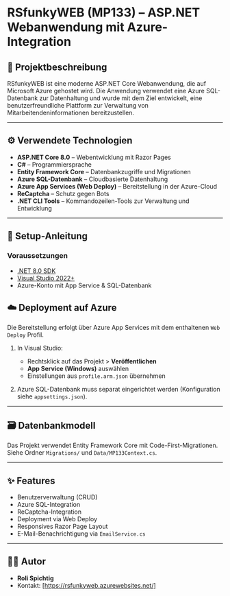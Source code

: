 # RSfunkyWEB (MP133) – ASP.NET Webanwendung mit Azure-Integration

## 📌 Projektbeschreibung

RSfunkyWEB ist eine moderne ASP.NET Core Webanwendung, die auf Microsoft Azure gehostet wird. Die Anwendung verwendet eine Azure SQL-Datenbank zur Datenhaltung und wurde mit dem Ziel entwickelt, eine benutzerfreundliche Plattform zur Verwaltung von Mitarbeitendeninformationen bereitzustellen.

---

## ⚙️ Verwendete Technologien

- **ASP.NET Core 8.0** – Webentwicklung mit Razor Pages
- **C#** – Programmiersprache
- **Entity Framework Core** – Datenbankzugriffe und Migrationen
- **Azure SQL-Datenbank** – Cloudbasierte Datenhaltung
- **Azure App Services (Web Deploy)** – Bereitstellung in der Azure-Cloud
- **ReCaptcha** – Schutz gegen Bots
- **.NET CLI Tools** – Kommandozeilen-Tools zur Verwaltung und Entwicklung

---

## 🚀 Setup-Anleitung

### Voraussetzungen

- [.NET 8.0 SDK](https://dotnet.microsoft.com/en-us/download/dotnet/8.0)
- [Visual Studio 2022+](https://visualstudio.microsoft.com/)
- Azure-Konto mit App Service & SQL-Datenbank

## ☁️ Deployment auf Azure

Die Bereitstellung erfolgt über Azure App Services mit dem enthaltenen `Web Deploy` Profil.

1. In Visual Studio:
   - Rechtsklick auf das Projekt > **Veröffentlichen**
   - **App Service (Windows)** auswählen
   - Einstellungen aus `profile.arm.json` übernehmen

2. Azure SQL-Datenbank muss separat eingerichtet werden (Konfiguration siehe `appsettings.json`).

---

## 🗃️ Datenbankmodell

Das Projekt verwendet Entity Framework Core mit Code-First-Migrationen. Siehe Ordner `Migrations/` und `Data/MP133Context.cs`.

---

## ✨ Features

- Benutzerverwaltung (CRUD)
- Azure SQL-Integration
- ReCaptcha-Integration
- Deployment via Web Deploy
- Responsives Razor Page Layout
- E-Mail-Benachrichtigung via `EmailService.cs`

---

## 🧑‍💻 Autor

- **Roli Spichtig**
- Kontakt: [https://rsfunkyweb.azurewebsites.net/]
